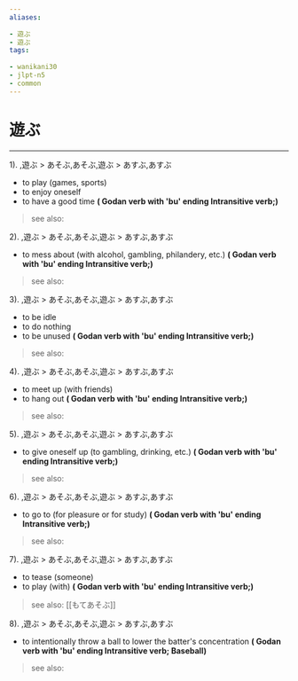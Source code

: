 ```yaml
---
aliases:
    
- 遊ぶ
- 遊ぶ
tags:
    
- wanikani30
- jlpt-n5
- common
---
```


# 遊ぶ
---
1).
,遊ぶ > あそぶ,あそぶ,遊ぶ > あすぶ,あすぶ

- to play (games, sports)
- to enjoy oneself
- to have a good time
**( Godan verb with 'bu' ending Intransitive verb;)**
> see also: 
            
2).
,遊ぶ > あそぶ,あそぶ,遊ぶ > あすぶ,あすぶ

- to mess about (with alcohol, gambling, philandery, etc.)
**( Godan verb with 'bu' ending Intransitive verb;)**
> see also: 
            
3).
,遊ぶ > あそぶ,あそぶ,遊ぶ > あすぶ,あすぶ

- to be idle
- to do nothing
- to be unused
**( Godan verb with 'bu' ending Intransitive verb;)**
> see also: 
            
4).
,遊ぶ > あそぶ,あそぶ,遊ぶ > あすぶ,あすぶ

- to meet up (with friends)
- to hang out
**( Godan verb with 'bu' ending Intransitive verb;)**
> see also: 
            
5).
,遊ぶ > あそぶ,あそぶ,遊ぶ > あすぶ,あすぶ

- to give oneself up (to gambling, drinking, etc.)
**( Godan verb with 'bu' ending Intransitive verb;)**
> see also: 
            
6).
,遊ぶ > あそぶ,あそぶ,遊ぶ > あすぶ,あすぶ

- to go to (for pleasure or for study)
**( Godan verb with 'bu' ending Intransitive verb;)**
> see also: 
            
7).
,遊ぶ > あそぶ,あそぶ,遊ぶ > あすぶ,あすぶ

- to tease (someone)
- to play (with)
**( Godan verb with 'bu' ending Intransitive verb;)**
> see also:  [[もてあそぶ]]
            
8).
,遊ぶ > あそぶ,あそぶ,遊ぶ > あすぶ,あすぶ

- to intentionally throw a ball to lower the batter's concentration
**( Godan verb with 'bu' ending Intransitive verb; Baseball)**
> see also: 
            